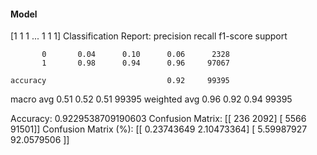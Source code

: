 #### Model
[1 1 1 ... 1 1 1]
Classification Report:
              precision    recall  f1-score   support

           0       0.04      0.10      0.06      2328
           1       0.98      0.94      0.96     97067

    accuracy                           0.92     99395
   macro avg       0.51      0.52      0.51     99395
weighted avg       0.96      0.92      0.94     99395

Accuracy: 0.9229538709190603
Confusion Matrix:
[[  236  2092]
 [ 5566 91501]]
Confusion Matrix (%):
[[ 0.23743649  2.10473364]
 [ 5.59987927 92.0579506 ]]

